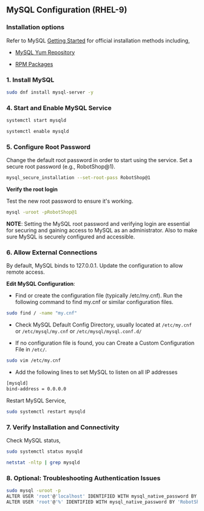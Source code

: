 ## MySQL Configuration (RHEL-9)
### Installation options
Refer to MySQL [Getting Started](https://dev.mysql.com/doc/mysql-getting-started/en/) for official installation methods including,
-  [MySQL Yum Repository](https://dev.mysql.com/doc/mysql-yum-repo-quick-guide/en/)

- [RPM Packages](https://dev.mysql.com/doc/refman/8.0/en/linux-installation-rpm.html)

### 1. Install MySQL
```sh
sudo dnf install mysql-server -y
```

### 4. Start and Enable MySQL Service
```sh
systemctl start mysqld
```
```sh
systemctl enable mysqld
```

### 5. Configure Root Password

Change the default root password in order to start using the service. Set a secure root password (e.g., RobotShop@1).
```sh
mysql_secure_installation --set-root-pass RobotShop@1
```

**Verify the root login**

Test the new root password to ensure it's working.
```sh
mysql -uroot -pRobotShop@1
```
**NOTE**: Setting the MySQL root password and verifying login are essential for securing and gaining access to MySQL as an administrator. Also to make sure MySQL is securely configured and accessible.

### 6. Allow External Connections
By default, MySQL binds to 127.0.0.1. Update the configuration to allow remote access.

**Edit MySQL Configuration**: 
- Find or create the configuration file (typically /etc/my.cnf). Run the following command to find my.cnf or similar configuration files.
```sh
sudo find / -name "my.cnf"
```
- Check MySQL Default Config Directory, usually located at `/etc/my.cnf` or `/etc/mysql/my.cnf` or `/etc/mysql/mysql.conf.d/`

- If no configuration file is found, you can Create a Custom Configuration File in `/etc/`.
```sh
sudo vim /etc/my.cnf
```
- Add the following lines to set MySQL to listen on all IP addresses
```sh
[mysqld]
bind-address = 0.0.0.0
```
Restart MySQL Service,
```sh
sudo systemctl restart mysqld
```

### 7. Verify Installation and Connectivity
Check MySQL status,
```sh
sudo systemctl status mysqld
```
```sh
netstat -nltp | grep mysqld
```

### 8. Optional: Troubleshooting Authentication Issues
```sh
sudo mysql -uroot -p
ALTER USER 'root'@'localhost' IDENTIFIED WITH mysql_native_password BY 'RobotShop@1'; FLUSH PRIVILEGES;
ALTER USER 'root'@'%' IDENTIFIED WITH mysql_native_password BY 'RobotShop@1'; FLUSH PRIVILEGES;
```